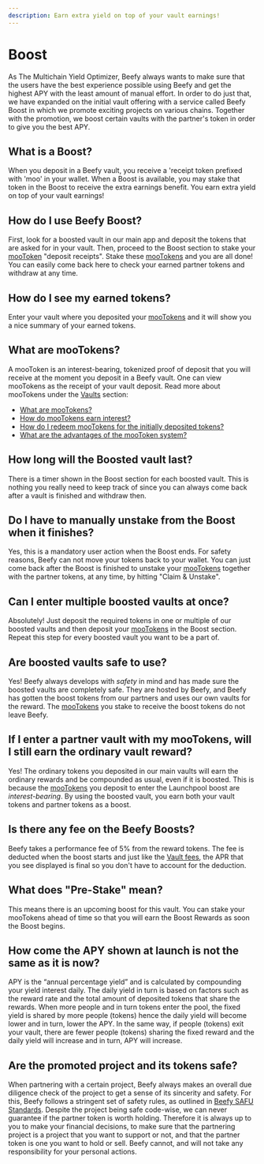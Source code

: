 ```yaml
---
description: Earn extra yield on top of your vault earnings!
---
```


# Boost

As The Multichain Yield Optimizer, Beefy always wants to make sure that the users have the best experience possible using Beefy and get the highest APY with the least amount of manual effort. In order to do just that, we have expanded on the initial vault offering with a service called Beefy Boost in which we promote exciting projects on various chains. Together with the promotion, we boost certain vaults with the partner's token in order to give you the best APY.

## What is a Boost?

When you deposit in a Beefy vault, you receive a 'receipt token prefixed with 'moo' in your wallet. When a Boost is available, you may stake that token in the Boost to receive the extra earnings benefit. You earn extra yield on top of your vault earnings!

## How do I use Beefy Boost?

First, look for a boosted vault in our main app and deposit the tokens that are asked for in your vault. Then, proceed to the Boost section to stake your [mooToken](boost.md#what-are-mootokens) "deposit receipts". Stake these [mooTokens](boost.md#what-are-mootokens) and you are all done! You can easily come back here to check your earned partner tokens and withdraw at any time.

## How do I see my earned tokens?

Enter your vault where you deposited your [mooTokens](boost.md#what-are-mootokens) and it will show you a nice summary of your earned tokens.

## What are mooTokens?

A mooToken is an interest-bearing, tokenized proof of deposit that you will receive at the moment you deposit in a Beefy vault. One can view mooTokens as the receipt of your vault deposit. Read more about mooTokens under the [Vaults](vaults.md) section:

* [What are mooTokens?](vaults.md#what-are-mootokens)
* [How do mooTokens earn interest?](vaults.md#how-do-mootokens-earn-interest)
* [How do I redeem mooTokens for the initially deposited tokens?](vaults.md#how-do-i-redeem-mootokens-for-the-initially-deposited-tokens)
* [What are the advantages of the mooToken system?](vaults.md#what-are-the-advantages-of-the-mootoken-system)

## How long will the Boosted vault last?

There is a timer shown in the Boost section for each boosted vault. This is nothing you really need to keep track of since you can always come back after a vault is finished and withdraw then.

## Do I have to manually unstake from the Boost when it finishes?

Yes, this is a mandatory user action when the Boost ends. For safety reasons, Beefy can not move your tokens back to your wallet. You can just come back after the Boost is finished to unstake your [mooTokens](boost.md#what-are-mootokens) together with the partner tokens, at any time, by hitting "Claim & Unstake".

## Can I enter multiple boosted vaults at once?

Absolutely! Just deposit the required tokens in one or multiple of our boosted vaults and then deposit your [mooTokens](boost.md#what-are-mootokens) in the Boost section. Repeat this step for every boosted vault you want to be a part of.

## Are boosted vaults safe to use?

Yes! Beefy always develops with _safety_ in mind and has made sure the boosted vaults are completely safe. They are hosted by Beefy, and Beefy has gotten the boost tokens from our partners and uses our own vaults for the reward. The [mooTokens](boost.md#what-are-mootokens) you stake to receive the boost tokens do not leave Beefy.

## If I enter a partner vault with my mooTokens, will I still earn the ordinary vault reward?

Yes! The ordinary tokens you deposited in our main vaults will earn the ordinary rewards and be compounded as usual, even if it is boosted. This is because the [mooTokens](boost.md#what-are-mootokens) you deposit to enter the Launchpool boost are _interest-bearing_. By using the boosted vault, you earn both your vault tokens and partner tokens as a boost.

## Is there any fee on the Beefy Boosts?&#x20;

Beefy takes a performance fee of 5% from the reward tokens. The fee is deducted when the boost starts and just like the [Vault fees](vaults.md#what-is-the-vault-fee-structure), the APR that you see displayed is final so you don't have to account for the deduction.

## What does "Pre-Stake" mean?

This means there is an upcoming boost for this vault.  You can stake your mooTokens ahead of time so that you will earn the Boost Rewards as soon the Boost begins.

## How come the APY shown at launch is not the same as it is now?

APY is the “annual percentage yield” and is calculated by compounding your yield interest daily. The daily yield in turn is based on factors such as the reward rate and the total amount of deposited tokens that share the rewards. When more people and in turn tokens enter the pool, the fixed yield is shared by more people (tokens) hence the daily yield will become lower and in turn, lower the APY. In the same way, if people (tokens) exit your vault, there are fewer people (tokens) sharing the fixed reward and the daily yield will increase and in turn, APY will increase.

## Are the promoted project and its tokens safe?

When partnering with a certain project, Beefy always makes an overall due diligence check of the project to get a sense of its sincerity and safety. For this, Beefy follows a stringent set of safety rules, as outlined in [Beefy SAFU Standards](../safety/beefy-safu-practices.md). Despite the project being safe code-wise, we can never guarantee if the partner token is worth holding. Therefore it is always up to you to make your financial decisions, to make sure that the partnering project is a project that you want to support or not, and that the partner token is one you want to hold or sell. Beefy cannot, and will not take any responsibility for your personal actions.
